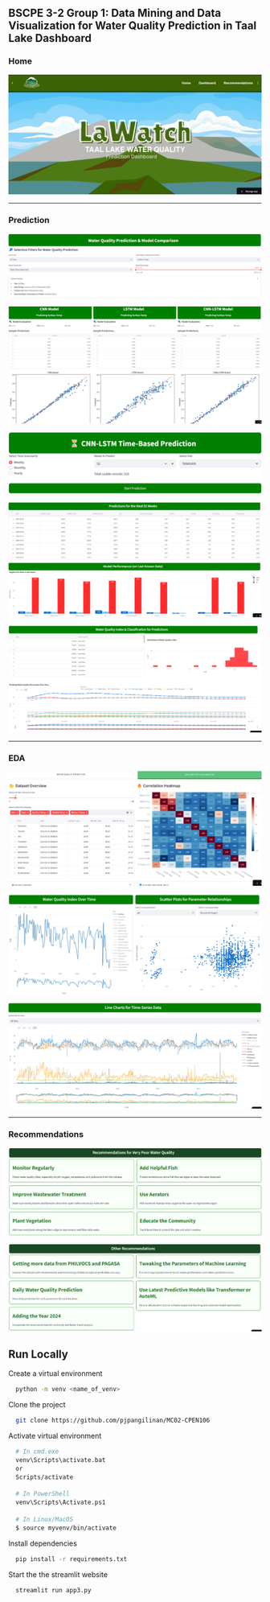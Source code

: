 
## BSCPE 3-2 Group 1: Data Mining and Data Visualization for Water Quality Prediction in Taal Lake Dashboard

### Home

![Screenshot of the Dashboard's Homepage](https://github.com/pjpangilinan/MC02-CPEN106/blob/main/docs/home.png)

---

### Prediction

![Screenshot of the Dashboard's Selection for Model Comparison](https://github.com/pjpangilinan/MC02-CPEN106/blob/main/docs/Model%20Comparison%20Selection.png)

![Screenshot of the Dashboard's Sample Model Comparison for Surface Temp](https://github.com/pjpangilinan/MC02-CPEN106/blob/main/docs/Model%20Comparison.png)

![Screenshot of the Dashboards Selection for Time-Based Prediction + WQI Calculation](https://github.com/pjpangilinan/MC02-CPEN106/blob/main/docs/Time-Based%20Prediction%20%2B%20WQI%20Calculation%20Selection.png)

![Screenshot of the Dashboard's Sample Prediction for the Next 52 Weeks + Performance Metrics](https://github.com/pjpangilinan/MC02-CPEN106/blob/main/docs/Time-Based%20Prediction.png)

![Screenshot of the Dashboard's Sample Prediction WQI Scores + Visualization](https://github.com/pjpangilinan/MC02-CPEN106/blob/main/docs/WQI%20Calculation.png)

---

### EDA

![Dataset Overview + Heatmap](https://github.com/pjpangilinan/MC02-CPEN106/blob/main/docs/EDA%20P.1.png)

![WQI Over Time + Scatter Plot for Parameters](https://github.com/pjpangilinan/MC02-CPEN106/blob/main/docs/EDA%20P.2.png)

![Time-Series Chart](https://github.com/pjpangilinan/MC02-CPEN106/blob/main/docs/EDA%20P.3.png)

---

### Recommendations

![Recommendations for Very Poor Water Quality](https://github.com/pjpangilinan/MC02-CPEN106/blob/main/docs/R1.png)

![Other Recommendations](https://github.com/pjpangilinan/MC02-CPEN106/blob/main/docs/R2.png)

## Run Locally

Create a virtual environment

```bash
  python -m venv <name_of_venv>
```

Clone the project

```bash
  git clone https://github.com/pjpangilinan/MC02-CPEN106
```

Activate virtual environment

```bash
  # In cmd.exe
  venv\Scripts\activate.bat
  or
  Scripts/activate

  # In PowerShell
  venv\Scripts\Activate.ps1

  # In Linux/MacOS
  $ source myvenv/bin/activate
```

Install dependencies

```bash
  pip install -r requirements.txt
```

Start the the streamlit website

```bash
  streamlit run app3.py
```
